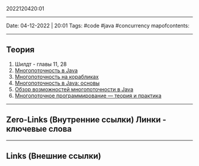 2022120420:01
___
Date: 04-12-2022 | 20:01
Tags: #code #java #concurrency
mapofcontents: 
___
## Теория

1. Шилдт - главы 11, 28
2. [Многопоточность в Java](https://habr.com/ru/post/164487/)
3. [Многопоточность на корабликах](https://habr.com/ru/post/352374/)
4. [Многопоточность в Java: основы](https://www.youtube.com/watch?v=zxZ0BXlTys0)
5. [Обзор возможностей многопоточности в Java](https://www.youtube.com/watch?v=O2QwNjkBXNk)
6. [Многопоточное программирование — теория и практика](https://www.youtube.com/watch?v=mf4lC6TpclM)


-----
**Zero-Links**  (Внутренние ссылки) Линки - ключевые слова
-

------
**Links** (Внешние ссылки)
-
